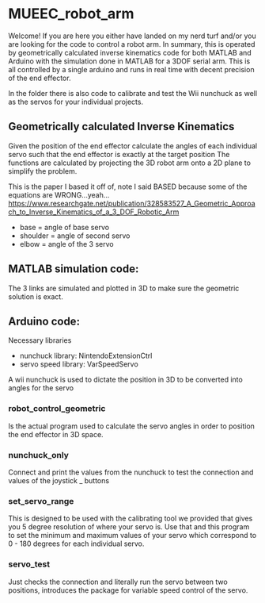 # MUEEC_robot_arm
Welcome!
If you are here you either have landed on my nerd turf and/or you are looking for the code to control a robot arm. 
In summary, this is operated by geometrically calculated inverse kinematics code for both MATLAB and Arduino with the simulation done in MATLAB for a 3DOF serial arm. This is all controlled by a single arduino and runs in real time with decent precision of the end effector. 

In the folder there is also code to calibrate and test the Wii nunchuck as well as the servos for your individual projects.

## Geometrically calculated Inverse Kinematics
Given the position of the end effector calculate the angles of each individual servo such that the end effector is exactly at the target position
The functions are calculated by projecting the 3D robot arm onto a 2D plane to simplify the problem.

This is the paper I based it off of, note I said BASED because some of the equations are WRONG...yeah...
https://www.researchgate.net/publication/328583527_A_Geometric_Approach_to_Inverse_Kinematics_of_a_3_DOF_Robotic_Arm

* base = angle of base servo
* shoulder = angle of second servo
* elbow = angle of the 3 servo


## MATLAB simulation code:
The 3 links are simulated and plotted in 3D to make sure the geometric solution is exact.  

## Arduino code:
Necessary libraries 
* nunchuck library: NintendoExtensionCtrl
* servo speed library: VarSpeedServo

A wii nunchuck is used to dictate the position in 3D to be converted into angles for the servo


### robot_control_geometric
Is the actual program used to calculate the servo angles in order to position the end effector in 3D space. 


### nunchuck_only
Connect and print the values from the nunchuck to test the connection and values of the joystick _ buttons


### set_servo_range
This is designed to be used with the calibrating tool we provided that gives you 5 degree resolution of where your servo is.
Use that and this program to set the minimum and maximum values of your servo which correspond to 0 - 180 degrees for each individual servo. 


### servo_test 
Just checks the connection and literally run the servo between two positions, introduces the package for variable speed control of the servo. 


